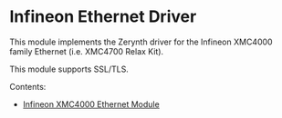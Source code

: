 # Infineon Ethernet Driver

This module implements the Zerynth driver for the Infineon XMC4000 family Ethernet (i.e. XMC4700 Relax Kit).

This module supports SSL/TLS.

Contents:

* [Infineon XMC4000 Ethernet Module](/latest/reference/libs/infineon/xmc4eth/docs/xmc4eth/)

<!--stackedit_data:
eyJoaXN0b3J5IjpbLTQ4NjM4NjY0N119
-->